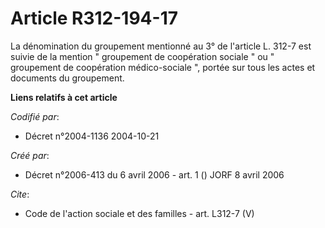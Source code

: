 # Article R312-194-17

La dénomination du groupement mentionné au 3° de l'article L. 312-7 est suivie de la mention " groupement de coopération
sociale " ou " groupement de coopération médico-sociale ", portée sur tous les actes et documents du groupement.

**Liens relatifs à cet article**

_Codifié par_:

  - Décret n°2004-1136 2004-10-21

_Créé par_:

  - Décret n°2006-413 du 6 avril 2006 - art. 1 () JORF 8 avril 2006

_Cite_:

  - Code de l'action sociale et des familles - art. L312-7 (V)
